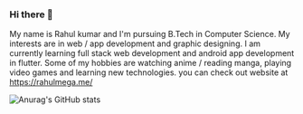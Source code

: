 ### Hi there 👋

My name is Rahul kumar and I'm pursuing B.Tech in Computer Science. My interests are in web / app development and graphic designing. I am currently learning full stack web development and android app development in flutter. Some of my hobbies are watching anime / reading manga, playing video games and learning new technologies. you can check out website at https://rahulmega.me/


![Anurag's GitHub stats](https://github-readme-stats.vercel.app/api?username=CrisPBacon84&hide=contribs,prs)
